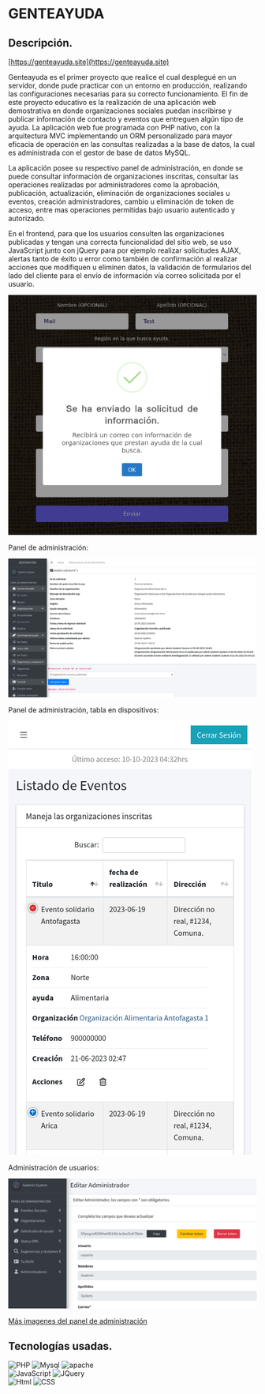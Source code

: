 # GENTEAYUDA


## Descripción.

[https://genteayuda.site](https://genteayuda.site)


Genteayuda es el primer proyecto que realice el cual desplegué en un servidor, donde pude practicar con un entorno en producción, realizando las configuraciones necesarias para su correcto funcionamiento. El fin de este proyecto educativo es la realización de una aplicación web demostrativa en donde organizaciones sociales puedan inscribirse y publicar información de contacto y eventos que entreguen algún tipo de ayuda. La aplicación web fue programada con PHP nativo, con la arquitectura MVC implementando un ORM personalizado para mayor eficacia de operación en las consultas realizadas a la base de datos, la cual es administrada con el gestor de base de datos MySQL.

La aplicación posee su respectivo panel de administración, en donde se puede consultar información de organizaciones inscritas, consultar las operaciones realizadas por administradores como la aprobación, publicación, actualización, eliminación de organizaciones sociales u eventos, creación administradores,  cambio u eliminación de token de acceso, entre mas operaciones permitidas bajo usuario autenticado y autorizado.

En el frontend, para que los usuarios consulten las organizaciones publicadas y tengan una correcta funcionalidad del sitio web, se uso JavaScript junto con jQuery para por ejemplo realizar solicitudes AJAX, alertas tanto de éxito u error como también de confirmación al realizar acciones que modifiquen u eliminen datos, la validación de formularios del lado del cliente para el envío de información vía correo solicitada por el usuario.



![genteayuda - alert](https://github.com/brcodev/genteayuda/blob/main/readme-images/mail_sent.png)

Panel de administración:


![genteayuda - panel](https://github.com/brcodev/genteayuda/blob/main/readme-images/status.png)


Panel de administración, tabla en dispositivos:


![genteayuda - mobile-panel](https://github.com/brcodev/genteayuda/blob/main/readme-images/list_mobile.png)


Administración de usuarios:

![genteayuda - mobile-panel](https://github.com/brcodev/genteayuda/blob/main/readme-images/admin_panel.png)

[Más imagenes del panel de administración](https://github.com/brcodev/genteayuda/blob/main/readme-images/)

## Tecnologías usadas.

![PHP](https://img.shields.io/badge/php-787CB4?style=for-the-badge&logo=php&labelColor=101010) ![Mysql](https://img.shields.io/badge/mysql-E58E01?style=for-the-badge&logo=mysql&logoColor=white&labelColor=101010) ![apache](https://img.shields.io/badge/apache-101010?style=for-the-badge&logo=apache&labelColor=101010) </br>
![JavaScript](https://img.shields.io/badge/javascript-F7E018?style=for-the-badge&logo=javascript&labelColor=101010) ![JQuery](https://img.shields.io/badge/jquery-0268AE?style=for-the-badge&logo=jquery&logoColor=white&labelColor=101010) </br>
![Html](https://img.shields.io/badge/html-E44E21?style=for-the-badge&logo=html5&labelColor=101010) ![CSS](https://img.shields.io/badge/css-2465F1?style=for-the-badge&logo=css3&logoColor=2465F1&labelColor=101010)

